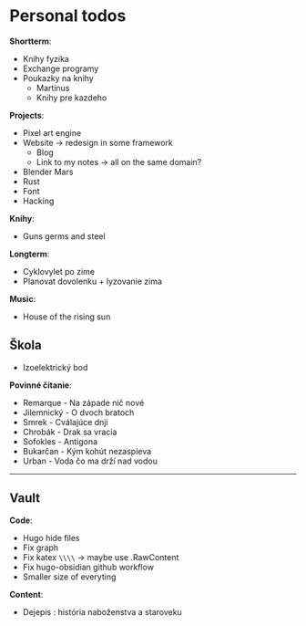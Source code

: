# Personal todos

**Shortterm**:
- Knihy fyzika
- Exchange programy
- Poukazky na knihy
	- Martinus
	- Knihy pre kazdeho

**Projects**:
- Pixel art engine
- Website -> redesign in some framework
	- Blog
	- Link to my notes -> all on the same domain?
- Blender Mars
- Rust
- Font
- Hacking

**Knihy**:
- Guns germs and steel

**Longterm**:
- Cyklovylet po zime
- Planovat dovolenku + lyzovanie zima

**Music**:
- House of the rising sun

## Škola

- Izoelektrický bod

**Povinné čítanie**:
- Remarque - Na západe nič nové
- Jilemnický - O dvoch bratoch
- Smrek - Cválajúce dnji
- Chrobák - Drak sa vracia
- Sofokles - Antigona
- Bukarčan - Kým kohút nezaspieva
- Urban - Voda čo ma drží nad vodou

---

## Vault

**Code**:
- Hugo hide files
- Fix graph
- Fix katex `\\\\` -> maybe use .RawContent
- Fix hugo-obsidian github workflow
- Smaller size of everyting

**Content**:
- Dejepis : história naboženstva a staroveku

